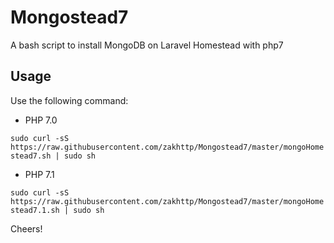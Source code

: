 # Mongostead7
A bash script to install MongoDB on Laravel Homestead with php7
## Usage
Use the following command:

* PHP 7.0

`sudo curl -sS https://raw.githubusercontent.com/zakhttp/Mongostead7/master/mongoHomestead7.sh | sudo sh`

* PHP 7.1

`sudo curl -sS https://raw.githubusercontent.com/zakhttp/Mongostead7/master/mongoHomestead7.1.sh | sudo sh`

Cheers!
